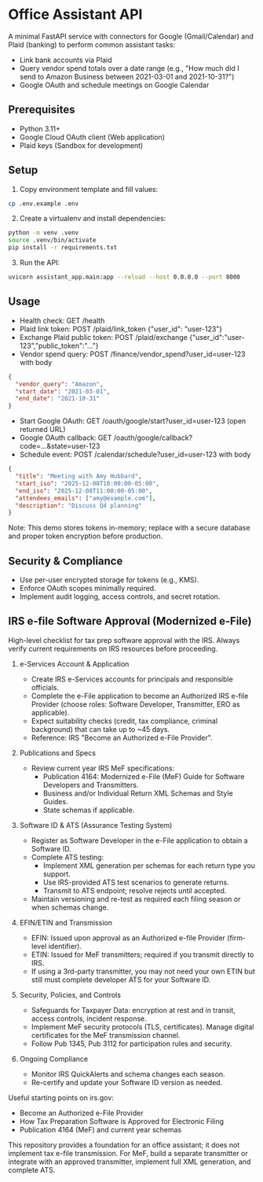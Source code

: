 # Office Assistant API

A minimal FastAPI service with connectors for Google (Gmail/Calendar) and Plaid (banking) to perform common assistant tasks:

- Link bank accounts via Plaid
- Query vendor spend totals over a date range (e.g., "How much did I send to Amazon Business between 2021-03-01 and 2021-10-31?")
- Google OAuth and schedule meetings on Google Calendar

## Prerequisites

- Python 3.11+
- Google Cloud OAuth client (Web application)
- Plaid keys (Sandbox for development)

## Setup

1. Copy environment template and fill values:

```bash
cp .env.example .env
```

2. Create a virtualenv and install dependencies:

```bash
python -m venv .venv
source .venv/bin/activate
pip install -r requirements.txt
```

3. Run the API:

```bash
uvicorn assistant_app.main:app --reload --host 0.0.0.0 --port 8000
```

## Usage

- Health check: GET /health
- Plaid link token: POST /plaid/link_token {"user_id": "user-123"}
- Exchange Plaid public token: POST /plaid/exchange {"user_id":"user-123","public_token":"..."}
- Vendor spend query: POST /finance/vendor_spend?user_id=user-123 with body

```json
{
  "vendor_query": "Amazon",
  "start_date": "2021-03-01",
  "end_date": "2021-10-31"
}
```

- Start Google OAuth: GET /oauth/google/start?user_id=user-123 (open returned URL)
- Google OAuth callback: GET /oauth/google/callback?code=...&state=user-123
- Schedule event: POST /calendar/schedule?user_id=user-123 with body

```json
{
  "title": "Meeting with Amy Hubbard",
  "start_iso": "2025-12-08T10:00:00-05:00",
  "end_iso": "2025-12-08T11:00:00-05:00",
  "attendees_emails": ["amy@example.com"],
  "description": "Discuss Q4 planning"
}
```

Note: This demo stores tokens in-memory; replace with a secure database and proper token encryption before production.

## Security & Compliance

- Use per-user encrypted storage for tokens (e.g., KMS).
- Enforce OAuth scopes minimally required.
- Implement audit logging, access controls, and secret rotation.

## IRS e-file Software Approval (Modernized e-File)

High-level checklist for tax prep software approval with the IRS. Always verify current requirements on IRS resources before proceeding.

1. e-Services Account & Application
   - Create IRS e-Services accounts for principals and responsible officials.
   - Complete the e-File application to become an Authorized IRS e-file Provider (choose roles: Software Developer, Transmitter, ERO as applicable).
   - Expect suitability checks (credit, tax compliance, criminal background) that can take up to ~45 days.
   - Reference: IRS "Become an Authorized e-File Provider".

2. Publications and Specs
   - Review current year IRS MeF specifications:
     - Publication 4164: Modernized e-File (MeF) Guide for Software Developers and Transmitters.
     - Business and/or Individual Return XML Schemas and Style Guides.
     - State schemas if applicable.

3. Software ID & ATS (Assurance Testing System)
   - Register as Software Developer in the e-File application to obtain a Software ID.
   - Complete ATS testing:
     - Implement XML generation per schemas for each return type you support.
     - Use IRS-provided ATS test scenarios to generate returns.
     - Transmit to ATS endpoint; resolve rejects until accepted.
   - Maintain versioning and re-test as required each filing season or when schemas change.

4. EFIN/ETIN and Transmission
   - EFIN: Issued upon approval as an Authorized e-file Provider (firm-level identifier).
   - ETIN: Issued for MeF transmitters; required if you transmit directly to IRS.
   - If using a 3rd-party transmitter, you may not need your own ETIN but still must complete developer ATS for your Software ID.

5. Security, Policies, and Controls
   - Safeguards for Taxpayer Data: encryption at rest and in transit, access controls, incident response.
   - Implement MeF security protocols (TLS, certificates). Manage digital certificates for the MeF transmission channel.
   - Follow Pub 1345, Pub 3112 for participation rules and security.

6. Ongoing Compliance
   - Monitor IRS QuickAlerts and schema changes each season.
   - Re-certify and update your Software ID version as needed.

Useful starting points on irs.gov:
- Become an Authorized e-File Provider
- How Tax Preparation Software is Approved for Electronic Filing
- Publication 4164 (MeF) and current year schemas

This repository provides a foundation for an office assistant; it does not implement tax e-file transmission. For MeF, build a separate transmitter or integrate with an approved transmitter, implement full XML generation, and complete ATS.
